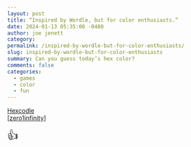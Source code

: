 ```yaml
---
layout: post
title: “Inspired by Wordle, but for color enthusiasts.”
date: 2024-01-13 05:35:00 -0400
author: joe jenett
category: 
permalink: /inspired-by-wordle-but-for-color-enthusiasts/
slug: inspired-by-wordle-but-for-color-enthusiasts
summary: Can you guess today’s hex color?
comments: false
categories:
  - games
  - color
  - fun
---
```

<p>
<a title="Hexcodle | The Daily Hexcode Guessing Game!" href="https://hexcodle.com/">Hexcodle</a><br>[<a href="https://pinboard.in/u:zero1infinity">zero1infinity</a>]
</p>
<p>
<span style="font-size:1.8em;">👍</span>
</p>
<a style="display:none;" href="https://brid.gy/publish/mastodon"><small>(cross-posted to mastodon)</small></a>